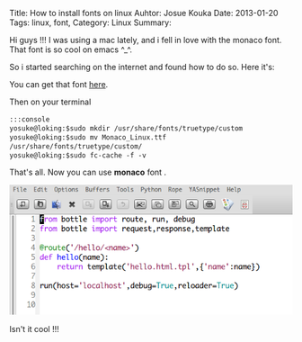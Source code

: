Title: How to install fonts on linux
Auhtor: Josue Kouka
Date: 2013-01-20
Tags: linux, font,
Category: Linux
Summary:


Hi guys !!!
I was using a mac lately, and i fell in love with the monaco font. That font is so cool on emacs ^_^.

So i started searching on the internet and found how to do so. Here it's:

You can get that font [here](http://jorrel.googlepages.com/Monaco_Linux.ttf).

Then on your terminal 

    :::console
    yosuke@loking:$sudo mkdir /usr/share/fonts/truetype/custom
    yosuke@loking:$sudo mv Monaco_Linux.ttf /usr/share/fonts/truetype/custom/
    yosuke@loking:$sudo fc-cache -f -v

That's all. Now you can use __monaco__ font .

![Alt example](./static_files/font/monaco_font.png)


Isn't it cool !!!